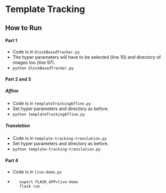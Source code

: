 # Template Tracking
## How to Run
#### Part 1
- Code is in `blockBasedTracker.py`
- The hyper parameters will have to be selected (line 10) and directory of images too (line 97).
- `python blockBasedTracker.py`
#### Part 2 and 3
##### Affine
- Code is in `templateTrackingAffine.py`
- Set hyper parameters and directory as before.
- `python templateTrackingAffine.py`
##### Translation
- Code is in `template-tracking-translation.py`
- Set hyper parameters and directory as before.
- `python template-tracking-translation.py`
#### Part 4
- Code is in `live-demo.py`
- ```
     export FLASK_APP=live-demo
     flask run
```

